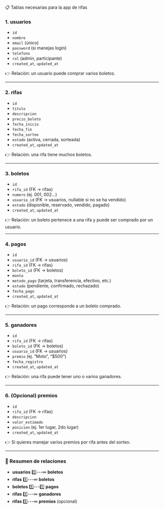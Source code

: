📋 Tablas necesarias para la app de rifas

### 1. **usuarios**

- `id`
- `nombre`
- `email` (único)
- `password` (si manejas login)
- `telefono`
- `rol` (admin, participante)
- `created_at`, `updated_at`

👉 Relación: un usuario puede comprar varios boletos.

---

### 2. **rifas**

- `id`
- `titulo`
- `descripcion`
- `precio_boleto`
- `fecha_inicio`
- `fecha_fin`
- `fecha_sorteo`
- `estado` (activa, cerrada, sorteada)
- `created_at`, `updated_at`

👉 Relación: una rifa tiene muchos boletos.

---

### 3. **boletos**

- `id`
- `rifa_id` (FK → rifas)
- `numero` (ej. 001, 002…)
- `usuario_id` (FK → usuarios, nullable si no se ha vendido)
- `estado` (disponible, reservado, vendido, pagado)
- `created_at`, `updated_at`

👉 Relación: un boleto pertenece a una rifa y puede ser comprado por un usuario.

---

### 4. **pagos**

- `id`
- `usuario_id` (FK → usuarios)
- `rifa_id` (FK → rifas)
- `boleto_id` (FK → boletos)
- `monto`
- `metodo_pago` (tarjeta, transferencia, efectivo, etc.)
- `estado` (pendiente, confirmado, rechazado)
- `fecha_pago`
- `created_at`, `updated_at`

👉 Relación: un pago corresponde a un boleto comprado.

---

### 5. **ganadores**

- `id`
- `rifa_id` (FK → rifas)
- `boleto_id` (FK → boletos)
- `usuario_id` (FK → usuarios)
- `premio` (ej. “Moto”, “$500”)
- `fecha_registro`
- `created_at`, `updated_at`

👉 Relación: una rifa puede tener uno o varios ganadores.

---

### 6. (Opcional) **premios**

- `id`
- `rifa_id` (FK → rifas)
- `descripcion`
- `valor_estimado`
- `posicion` (ej. 1er lugar, 2do lugar)
- `created_at`, `updated_at`

👉 Si quieres manejar varios premios por rifa antes del sorteo.

---

### 🔗 Resumen de relaciones

- **usuarios** 1️⃣---∞ **boletos**
- **rifas** 1️⃣---∞ **boletos**
- **boletos** 1️⃣---1️⃣ **pagos**
- **rifas** 1️⃣---∞ **ganadores**
- **rifas** 1️⃣---∞ **premios** (opcional)
